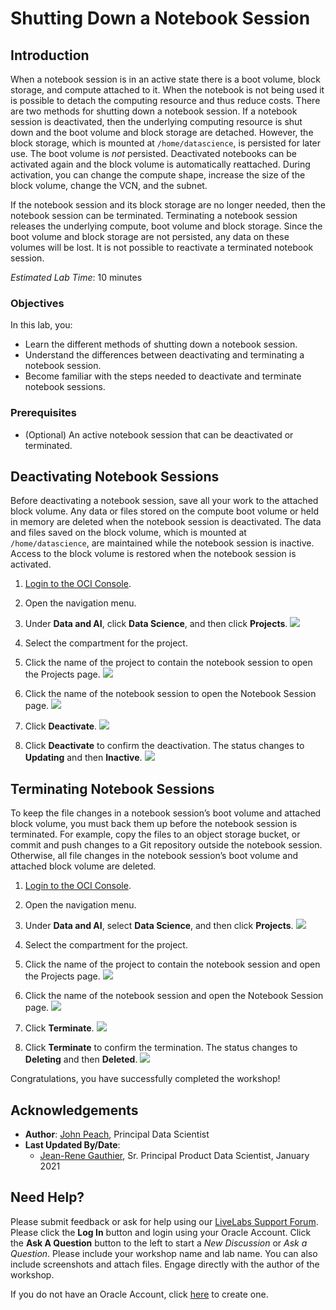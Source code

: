 # Shutting Down a Notebook Session
## Introduction

When a notebook session is in an active state there is a boot volume, block storage, and compute attached to it. When the notebook is not being used it is possible to detach the computing resource and thus reduce costs. There are two methods for shutting down a notebook session. If a notebook session is deactivated, then the underlying computing resource is shut down and the boot volume and block storage are detached. However, the block storage, which is mounted at ``/home/datascience``, is persisted for later use. The boot volume is *not* persisted. Deactivated notebooks can be activated again and the block volume is automatically reattached. During activation, you can change the compute shape, increase the size of the block volume, change the VCN, and the subnet.

If the notebook session and its block storage are no longer needed, then the notebook session can be terminated. Terminating a notebook session releases the underlying compute, boot volume and block storage. Since the boot volume and block storage are not persisted, any data on these volumes will be lost. It is not possible to reactivate a terminated notebook session.

*Estimated Lab Time*: 10 minutes

### Objectives
In this lab, you:
* Learn the different methods of shutting down a notebook session.
* Understand the differences between deactivating and terminating a notebook session.
* Become familiar with the steps needed to deactivate and terminate notebook sessions.

### Prerequisites

* (Optional) An active notebook session that can be deactivated or terminated.

## Deactivating Notebook Sessions

Before deactivating a notebook session, save all your work to the attached block volume. Any data or files stored on the compute boot volume or held in memory are deleted when the notebook session is deactivated. The data and files saved on the block volume, which is mounted at ``/home/datascience``, are maintained while the notebook session is inactive. Access to the block volume is restored when the notebook session is activated.

1. [Login to the OCI Console](https://www.oracle.com/cloud/sign-in.html).
1. Open the navigation menu.
1. Under **Data and AI**, click **Data Science**, and then click **Projects**.
    ![](./../speed-up-ds-with-the-ads-sdk/images/select-projects.png)
1. Select the compartment for the project.
1. Click the name of the project to contain the notebook session to open the Projects page.
    ![](./../speed-up-ds-with-the-ads-sdk/images/select-project.png)
1. Click the name of the notebook session to open the Notebook Session page.
    ![](./../speed-up-ds-with-the-ads-sdk/images/click-ns.png)
1. Click **Deactivate**.
    ![](./../speed-up-ds-with-the-ads-sdk/images/deactivate.png)

1. Click **Deactivate** to confirm the deactivation. The status changes to **Updating** and then **Inactive**.
    ![](./../speed-up-ds-with-the-ads-sdk/images/deactivate2.png)

## Terminating Notebook Sessions

To keep the file changes in a notebook session’s boot volume and attached block volume, you must back them up before the notebook session is terminated. For example, copy the files to an object storage bucket, or commit and push changes to a Git repository outside the notebook session. Otherwise, all file changes in the notebook session’s boot volume and attached block volume are deleted.

1. [Login to the OCI Console](https://www.oracle.com/cloud/sign-in.html).
1. Open the navigation menu.
1. Under **Data and AI**, select **Data Science**, and then click **Projects**.
    ![](./../speed-up-ds-with-the-ads-sdk/images/select-projects.png)

1. Select the compartment for the project.
1. Click the name of the project to contain the notebook session and open the Projects page.
    ![](./../speed-up-ds-with-the-ads-sdk/images/select-project.png)

1. Click the name of the notebook session and open the Notebook Session page.
    ![](./../speed-up-ds-with-the-ads-sdk/images/click-ns.png)

1. Click **Terminate**.
    ![](./../speed-up-ds-with-the-ads-sdk/images/terminate.png)

1. Click **Terminate** to confirm the termination. The status changes to **Deleting** and then **Deleted**.
    ![](./../speed-up-ds-with-the-ads-sdk/images/terminate2.png)

Congratulations, you have successfully completed the workshop!

## Acknowledgements

* **Author**: [John Peach](https://www.linkedin.com/in/jpeach/), Principal Data Scientist
* **Last Updated By/Date**:
    * [Jean-Rene Gauthier](https://www.linkedin.com/in/jr-gauthier/), Sr. Principal Product Data Scientist, January 2021

## Need Help?
Please submit feedback or ask for help using our [LiveLabs Support Forum](https://community.oracle.com/tech/developers/categories/oracle-cloud-infrastructure-fundamentals). Please click the **Log In** button and login using your Oracle Account. Click the **Ask A Question** button to the left to start a *New Discussion* or *Ask a Question*.  Please include your workshop name and lab name.  You can also include screenshots and attach files.  Engage directly with the author of the workshop.

If you do not have an Oracle Account, click [here](https://profile.oracle.com/myprofile/account/create-account.jspx) to create one.

